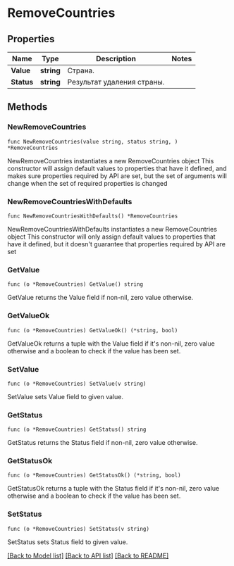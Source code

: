 # RemoveCountries

## Properties

Name | Type | Description | Notes
------------ | ------------- | ------------- | -------------
**Value** | **string** | Страна. | 
**Status** | **string** | Результат удаления страны. | 

## Methods

### NewRemoveCountries

`func NewRemoveCountries(value string, status string, ) *RemoveCountries`

NewRemoveCountries instantiates a new RemoveCountries object
This constructor will assign default values to properties that have it defined,
and makes sure properties required by API are set, but the set of arguments
will change when the set of required properties is changed

### NewRemoveCountriesWithDefaults

`func NewRemoveCountriesWithDefaults() *RemoveCountries`

NewRemoveCountriesWithDefaults instantiates a new RemoveCountries object
This constructor will only assign default values to properties that have it defined,
but it doesn't guarantee that properties required by API are set

### GetValue

`func (o *RemoveCountries) GetValue() string`

GetValue returns the Value field if non-nil, zero value otherwise.

### GetValueOk

`func (o *RemoveCountries) GetValueOk() (*string, bool)`

GetValueOk returns a tuple with the Value field if it's non-nil, zero value otherwise
and a boolean to check if the value has been set.

### SetValue

`func (o *RemoveCountries) SetValue(v string)`

SetValue sets Value field to given value.


### GetStatus

`func (o *RemoveCountries) GetStatus() string`

GetStatus returns the Status field if non-nil, zero value otherwise.

### GetStatusOk

`func (o *RemoveCountries) GetStatusOk() (*string, bool)`

GetStatusOk returns a tuple with the Status field if it's non-nil, zero value otherwise
and a boolean to check if the value has been set.

### SetStatus

`func (o *RemoveCountries) SetStatus(v string)`

SetStatus sets Status field to given value.



[[Back to Model list]](../README.md#documentation-for-models) [[Back to API list]](../README.md#documentation-for-api-endpoints) [[Back to README]](../README.md)


